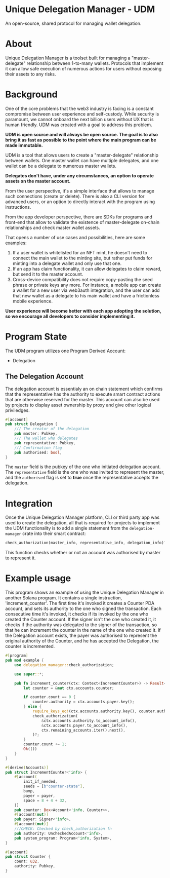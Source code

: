 # Unique Delegation Manager - UDM

An open-source, shared protocol for managing wallet delegation.

# About

Unique Delegation Manager is a toolset built for managing a "master-delegate" relationship between 1-to-many wallets. Protocols that implement it can allow safe execution of numerous actions for users without exposing their assets to any risks.

# Background

One of the core problems that the web3 industry is facing is a constant compromise between user experience and self-custody. While security is paramount, we cannot onboard the next billion users without UX that is human friendly. UDM was created with a goal to address this problem.

**UDM is open source and will always be open source. The goal is to also bring it as fast as possible to the point where the main program can be made immutable.**

UDM is a tool that allows users to create a "master-delegate" relationship between wallets. One master wallet can have multiple delegates, and one wallet can be a delegate to numerous master wallets.

**Delegates don't have, under any circumstances, an option to operate assets on the master account.**

From the user perspective, it's a simple interface that allows to manage such connections (create or delete). There is also a CLI version for advanced users, or an option to directly interact with the program using instructions.

From the app developer perspective, there are SDKs for programs and front-end that allow to validate the existence of master-delegate on-chain relationships and check master wallet assets.

That opens a number of use cases and possibilities, here are some examples:

1. If a user wallet is whitelisted for an NFT mint, he doesn't need to connect the main wallet to the minting site, but rather put funds for minting into a delegate wallet and only use that one.
2. If an app has claim functionality, it can allow delegates to claim reward, but send it to the master account.
3. Cross-device compatibility does not require copy-pasting the seed phrase or private keys any more. For instance, a mobile app can create a wallet for a new user via web3auth integration, and the user can add that new wallet as a delegate to his main wallet and have a frictionless mobile experience.

**User experience will become better with each app adopting the solution, so we encourage all developers to consider implementing it.**

# Program State

The UDM program utilizes one Program Derived Account:
* Delegation
## The Delegation Account

The delegation account is essentialy an on chain statement which confirms that the representative has the authority to execute smart contract actions that are otherwise reserved for the master. This account can also be used by projects to display asset ownership by proxy and give other logical priviledges.

```rust
#[account]
pub struct Delegation {
    /// The creator of the delegation
    pub master: Pubkey,
    /// The wallet who delegates
    pub representative: Pubkey,
    /// Confirmation flag
    pub authorised: bool,
}
```

The `master` field is the pubkey of the one who initiated delegation account. The `representative` field is the one who was invited to represent the master, and the `authorised` flag is set to **true** once the representative accepts the delegation.

# Integration

Once the Unique Delegation Manager platform, CLI or third party app was used to create the delegation, all that is required for projects to implement the UDM functionality is to add a single statement from the `delegation-manager` crate into their smart contract:

```rust
check_authorization(master_info, representative_info, delegation_info)?;
```

This function checks whether or not an account was authorised by master to represent it.

# Example usage

This program shows an example of using the Unique Delegation Manager in another Solana program. It contains a single instruction, 'increment_counter'. The first time it's invoked it creates a Counter PDA account, and sets its authority to the one who signed the transaction. Each consecutive time it's invoked, it checks if its invoked by the one who created the Counter account. If the signer isn't the one who created it, it checks if the authority was delegated to the signer of the transaction, so that he can increment the counter in the name of the one who created it. If the Delegation account exists, the payer was authorised to represent the original authority of the Counter, and he has accepted the Delegation, the counter is incremented.

```rust
#[program]
pub mod example {
    use delegation_manager::check_authorization;

    use super::*;

    pub fn increment_counter(ctx: Context<IncrementCounter>) -> Result<()> {
        let counter = &mut ctx.accounts.counter;

        if counter.count == 0 {
            counter.authority = ctx.accounts.payer.key();
        } else {
            require_keys_eq!(ctx.accounts.authority.key(), counter.authority);
            check_authorization(
                &ctx.accounts.authority.to_account_info(),
                &ctx.accounts.payer.to_account_info(),
                ctx.remaining_accounts.iter().next(),
            )?;
        }
        counter.count += 1;
        Ok(())
    }
}

#[derive(Accounts)]
pub struct IncrementCounter<'info> {
    #[account(
        init_if_needed,
        seeds = [b"counter-state"],
        bump,
        payer = payer,
        space = 8 + 4 + 32,
    )]
    pub counter: Box<Account<'info, Counter>>,
    #[account(mut)]
    pub payer: Signer<'info>,
    #[account(mut)]
    ///CHECK: Checked by check_authorization fn
    pub authority: UncheckedAccount<'info>,
    pub system_program: Program<'info, System>,
}

#[account]
pub struct Counter {
    count: u32,
    authority: Pubkey,
}

```

